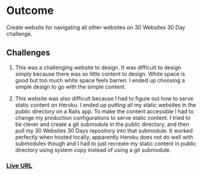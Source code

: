 <h1>Outcome</h1>
<p>Create website for navigating all other websites on 30 Websites 30 Day challenge.<p>

<h2>Challenges</h2>
<ol>
  <li><p>This was a challenging website to design. It was difficult to design
simply because there was so little content to design. White space is good but too much white space feels barren. 
I ended up choosing a simple design to go with the simple content.</p></li>

  <li><p>This website was also difficult because I had to figure out how to serve
static content on Heroku. I ended up putting all my static websites in the
public directory on a Rails app. To make the content accessible I had to
change my production configurations to serve static content. I tried to be
clever and create a git submodule in the public directory, and then pull my 30
Websites 30 Days repository into that submodule. It worked perfectly when hosted
locally, apparently Heroku does not do well with submodules though and I had to
just recreate my static content in public directory using system copy instead of
using a git submodule.</p></li>
</ol>

<h3><a href="https://blooming-caverns-2960.herokuapp.com/">Live URL</a></h3>

